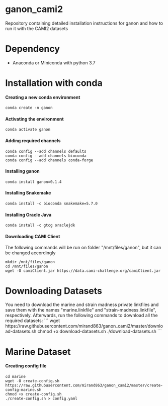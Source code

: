 # ganon_cami2
Repository containing detailed installation instructions for ganon and how to run it with the CAMI2 datasets

# Dependency
* Anaconda or Miniconda with python 3.7

# Installation with conda

#### Creating a new conda environment
`conda create -n ganon`

#### Activating the environment
`conda activate ganon`

#### Adding required channels
```
conda config --add channels defaults
conda config --add channels bioconda
conda config --add channels conda-forge
```
#### Installing ganon
`conda install ganon=0.1.4`

#### Installing Snakemake
`conda install -c bioconda snakemake=5.7.0`

#### Installing Oracle Java
`conda install -c gtcg oraclejdk`

#### Downloading CAMI Client

<Warning>
The following commands will be run on folder "/mnt/files/ganon", but it can be changed accordingly
</Warning>

```
mkdir /mnt/files/ganon
cd /mnt/files/ganon
wget -O camiClient.jar https://data.cami-challenge.org/camiClient.jar
```

# Downloading Datasets
<Warning>
You need to download the marine and strain madness private linkfiles and save them with the names "marine.linkfile" and "strain-madness.linkfile", respectively. Afterwards, run the following commands to download all the required datasets:
</Warning>
```
wget https://raw.githubusercontent.com/mirand863/ganon_cami2/master/download-datasets.sh
chmod +x download-datasets.sh
./download-datasets.sh
```

# Marine Dataset
#### Creating config file
```
cd marine
wget -O create-config.sh https://raw.githubusercontent.com/mirand863/ganon_cami2/master/create-config-marine.sh
chmod +x create-config.sh
./create-config.sh > config.yaml
```
